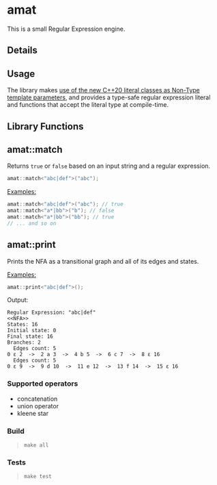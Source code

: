 amat
====

This is a small Regular Expression engine.

## Details

## Usage

The library makes [use of the new C++20 literal classes as Non-Type template parameters](https://ctrpeach.io/posts/cpp20-class-as-non-type-template-param/), and provides a type-safe regular expression literal and functions that accept the literal type at compile-time.


## Library Functions

## amat::match

Returns `true` or `false` based on an input string and a regular expression.

```C++
amat::match<"abc|def">("abc");
```

<u>Examples:</u>

```C++
amat::match<"abc|def">("abc"); // true
amat::match<"a*|bb">("b"); // false
amat::match<"a*|bb">("bb"); // true
// ... and so on
```

## amat::print

Prints the NFA as a transitional graph and all of its edges and states.

<u>Examples:</u>

```C++
amat::print<"abc|def">();
```

Output:

```
Regular Expression: "abc|def"
<<NFA>>
States: 16
Initial state: 0
Final state: 16
Branches: 2
  Edges count: 5
0 ε 2  ->  2 a 3  ->  4 b 5  ->  6 c 7  ->  8 ε 16
  Edges count: 5
0 ε 9  ->  9 d 10  ->  11 e 12  ->  13 f 14  ->  15 ε 16
```

### Supported operators

* concatenation
* union operator
* kleene star

### Build

> `make all`


### Tests

> `make test`


